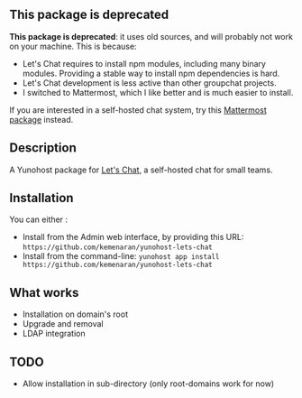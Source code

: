 ## This package is deprecated

**This package is deprecated**: it uses old sources, and will probably not work on your machine. This is because:

* Let's Chat requires to install npm modules, including many binary modules. Providing a stable way to install npm dependencies is hard.
* Let's Chat development is less active than other groupchat projects.
* I switched to Mattermost, which I like better and is much easier to install.

If you are interested in a self-hosted chat system, try this [Mattermost package](https://github.com/kemenaran/yunohost-mattermost) instead. 

## Description

A Yunohost package for [Let's Chat](https://sdelements.github.io/lets-chat/), a self-hosted chat for small teams.

## Installation

You can either :

* Install from the Admin web interface, by providing this URL: `https://github.com/kemenaran/yunohost-lets-chat`
* Install from the command-line: `yunohost app install https://github.com/kemenaran/yunohost-lets-chat`

## What works

* Installation on domain's root
* Upgrade and removal
* LDAP integration

## TODO

* Allow installation in sub-directory (only root-domains work for now)
